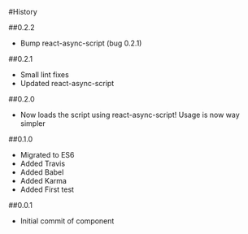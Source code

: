 #History

##0.2.2
- Bump react-async-script (bug 0.2.1)

##0.2.1
- Small lint fixes
- Updated react-async-script

##0.2.0
- Now loads the script using react-async-script! Usage is now way simpler

##0.1.0
- Migrated to ES6
- Added Travis
- Added Babel
- Added Karma
- Added First test

##0.0.1
- Initial commit of component
